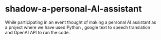 # shadow-a-personal-AI-assistant
While participating in an event thought of making a personal AI assistant as a project where we have used Python , google text to speech translation and OpenAI API to run the code.
